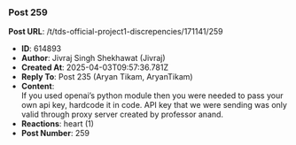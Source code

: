 ### Post 259
**Post URL**: /t/tds-official-project1-discrepencies/171141/259
- **ID**: 614893
- **Author**: Jivraj Singh Shekhawat (Jivraj)
- **Created At**: 2025-04-03T09:57:36.781Z
- **Reply To**: Post 235 (Aryan Tikam, AryanTikam)
- **Content**:  
  If you used openai’s python module then you were needed to pass your own api key, hardcode it in code.
API key that we were sending was only valid through proxy server created by professor anand.
- **Reactions**: heart (1)
- **Post Number**: 259

